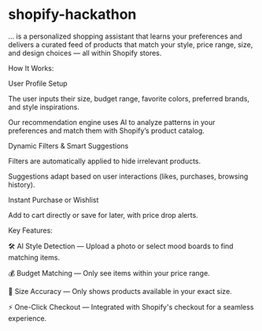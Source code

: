 # shopify-hackathon

... is a personalized shopping assistant that learns your preferences and delivers a curated feed of products that match your style, price range, size, and design choices — all within Shopify stores.

How It Works:

User Profile Setup

The user inputs their size, budget range, favorite colors, preferred brands, and style inspirations.



Our recommendation engine uses AI to analyze patterns in your preferences and match them with Shopify’s product catalog.

Dynamic Filters & Smart Suggestions

Filters are automatically applied to hide irrelevant products.

Suggestions adapt based on user interactions (likes, purchases, browsing history).

Instant Purchase or Wishlist

Add to cart directly or save for later, with price drop alerts.

Key Features:

🛠 AI Style Detection — Upload a photo or select mood boards to find matching items.

💰 Budget Matching — Only see items within your price range.

👗 Size Accuracy — Only shows products available in your exact size.

⚡ One-Click Checkout — Integrated with Shopify's checkout for a seamless experience.

